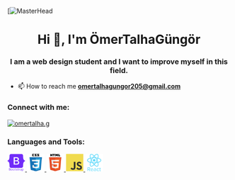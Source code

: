 [![MasterHead](https://media.licdn.com/dms/image/D4D12AQFEIrdgrKAoyA/article-cover_image-shrink_600_2000/0/1682925257704?e=2147483647&v=beta&t=OzvdNfia13rexhsbEkvivZaEjZutgo5EaKDRRzzyTfk)

<h1 align="center">Hi 👋, I'm ÖmerTalhaGüngör</h1>
<h3 align="center">I am a web design student and I want to improve myself in this field.</h3>

- 📫 How to reach me **omertalhagungor205@gmail.com**

<h3 align="left">Connect with me:</h3>
<p align="left">
<a href="https://instagram.com/omertalha.g" target="blank"><img align="center" src="https://raw.githubusercontent.com/rahuldkjain/github-profile-readme-generator/master/src/images/icons/Social/instagram.svg" alt="omertalha.g" height="30" width="40" /></a>
</p>

<h3 align="left">Languages and Tools:</h3>
<p align="left"> <a href="https://getbootstrap.com" target="_blank" rel="noreferrer"> <img src="https://raw.githubusercontent.com/devicons/devicon/master/icons/bootstrap/bootstrap-plain-wordmark.svg" alt="bootstrap" width="40" height="40"/> </a> <a href="https://www.w3schools.com/css/" target="_blank" rel="noreferrer"> <img src="https://raw.githubusercontent.com/devicons/devicon/master/icons/css3/css3-original-wordmark.svg" alt="css3" width="40" height="40"/> </a> <a href="https://www.w3.org/html/" target="_blank" rel="noreferrer"> <img src="https://raw.githubusercontent.com/devicons/devicon/master/icons/html5/html5-original-wordmark.svg" alt="html5" width="40" height="40"/> </a> <a href="https://developer.mozilla.org/en-US/docs/Web/JavaScript" target="_blank" rel="noreferrer"> <img src="https://raw.githubusercontent.com/devicons/devicon/master/icons/javascript/javascript-original.svg" alt="javascript" width="40" height="40"/> </a> <a href="https://reactjs.org/" target="_blank" rel="noreferrer"> <img src="https://raw.githubusercontent.com/devicons/devicon/master/icons/react/react-original-wordmark.svg" alt="react" width="40" height="40"/> </a> </p>
